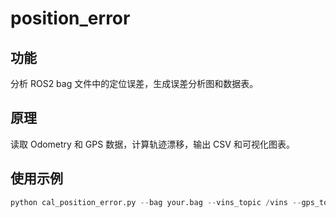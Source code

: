 # position_error

## 功能
分析 ROS2 bag 文件中的定位误差，生成误差分析图和数据表。

## 原理
读取 Odometry 和 GPS 数据，计算轨迹漂移，输出 CSV 和可视化图表。

## 使用示例
```python
python cal_position_error.py --bag your.bag --vins_topic /vins --gps_topic /gps
```
